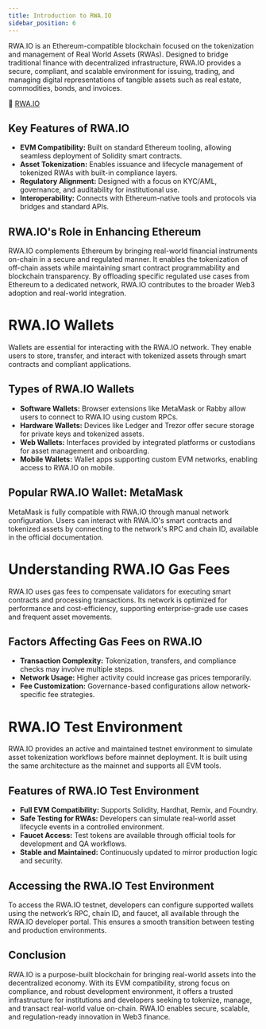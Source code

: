 ```yaml
---
title: Introduction to RWA.IO
sidebar_position: 6
---
```


RWA.IO is an Ethereum-compatible blockchain focused on the tokenization and management of Real World Assets (RWAs). Designed to bridge traditional finance with decentralized infrastructure, RWA.IO provides a secure, compliant, and scalable environment for issuing, trading, and managing digital representations of tangible assets such as real estate, commodities, bonds, and invoices.

🔗 [RWA.IO](https://www.rwa.io)

## Key Features of RWA.IO

- **EVM Compatibility:** Built on standard Ethereum tooling, allowing seamless deployment of Solidity smart contracts.
- **Asset Tokenization:** Enables issuance and lifecycle management of tokenized RWAs with built-in compliance layers.
- **Regulatory Alignment:** Designed with a focus on KYC/AML, governance, and auditability for institutional use.
- **Interoperability:** Connects with Ethereum-native tools and protocols via bridges and standard APIs.

## RWA.IO's Role in Enhancing Ethereum

RWA.IO complements Ethereum by bringing real-world financial instruments on-chain in a secure and regulated manner. It enables the tokenization of off-chain assets while maintaining smart contract programmability and blockchain transparency. By offloading specific regulated use cases from Ethereum to a dedicated network, RWA.IO contributes to the broader Web3 adoption and real-world integration.

# RWA.IO Wallets

Wallets are essential for interacting with the RWA.IO network. They enable users to store, transfer, and interact with tokenized assets through smart contracts and compliant applications.

## Types of RWA.IO Wallets

- **Software Wallets:** Browser extensions like MetaMask or Rabby allow users to connect to RWA.IO using custom RPCs.
- **Hardware Wallets:** Devices like Ledger and Trezor offer secure storage for private keys and tokenized assets.
- **Web Wallets:** Interfaces provided by integrated platforms or custodians for asset management and onboarding.
- **Mobile Wallets:** Wallet apps supporting custom EVM networks, enabling access to RWA.IO on mobile.

## Popular RWA.IO Wallet: MetaMask

MetaMask is fully compatible with RWA.IO through manual network configuration. Users can interact with RWA.IO's smart contracts and tokenized assets by connecting to the network's RPC and chain ID, available in the official documentation.

# Understanding RWA.IO Gas Fees

RWA.IO uses gas fees to compensate validators for executing smart contracts and processing transactions. Its network is optimized for performance and cost-efficiency, supporting enterprise-grade use cases and frequent asset movements.

## Factors Affecting Gas Fees on RWA.IO

- **Transaction Complexity:** Tokenization, transfers, and compliance checks may involve multiple steps.
- **Network Usage:** Higher activity could increase gas prices temporarily.
- **Fee Customization:** Governance-based configurations allow network-specific fee strategies.

# RWA.IO Test Environment

RWA.IO provides an active and maintained testnet environment to simulate asset tokenization workflows before mainnet deployment. It is built using the same architecture as the mainnet and supports all EVM tools.

## Features of RWA.IO Test Environment

- **Full EVM Compatibility:** Supports Solidity, Hardhat, Remix, and Foundry.
- **Safe Testing for RWAs:** Developers can simulate real-world asset lifecycle events in a controlled environment.
- **Faucet Access:** Test tokens are available through official tools for development and QA workflows.
- **Stable and Maintained:** Continuously updated to mirror production logic and security.

## Accessing the RWA.IO Test Environment

To access the RWA.IO testnet, developers can configure supported wallets using the network’s RPC, chain ID, and faucet, all available through the RWA.IO developer portal. This ensures a smooth transition between testing and production environments.

## Conclusion

RWA.IO is a purpose-built blockchain for bringing real-world assets into the decentralized economy. With its EVM compatibility, strong focus on compliance, and robust development environment, it offers a trusted infrastructure for institutions and developers seeking to tokenize, manage, and transact real-world value on-chain. RWA.IO enables secure, scalable, and regulation-ready innovation in Web3 finance.
